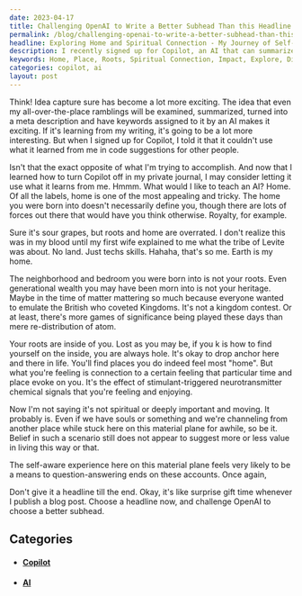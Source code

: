 ```yaml
---
date: 2023-04-17
title: Challenging OpenAI to Write a Better Subhead Than this Headline
permalink: /blog/challenging-openai-to-write-a-better-subhead-than-this-headline/
headline: Exploring Home and Spiritual Connection - My Journey of Self-Discovery
description: I recently signed up for Copilot, an AI that can summarize and assign keywords to my writing. I'm exploring the idea of home and how it is not confined to the place you were born into. I'm discovering my roots are inside me and that I can find places I feel most at home. I'm also investigating spiritual connection and its impact on our lives. Read my blog post to explore these ideas with me.
keywords: Home, Place, Roots, Spiritual Connection, Impact, Explore, Discover, Copilot, AI, Writing, Summarize
categories: copilot, ai
layout: post
---
```


Think! Idea capture sure has become a lot more exciting. The idea that even my
all-over-the-place ramblings will be examined, summarized, turned into a meta
description and have keywords assigned to it by an AI makes it exciting. If
it's learning from my writing, it's going to be a lot more interesting. But
when I signed up for Copilot, I told it that it couldn't use what it learned
from me in code suggestions for other people.

Isn't that the exact opposite of what I'm trying to accomplish. And now that I
learned how to turn Copilot off in my private journal, I may consider letting
it use what it learns from me. Hmmm. What would I like to teach an AI? Home. Of
all the labels, home is one of the most appealing and tricky. The home you were
born into doesn't necessarily define you, though there are lots of forces out
there that would have you think otherwise. Royalty, for example.

Sure it's sour grapes, but roots and home are overrated. I don't realize this
was in my blood until my first wife explained to me what the tribe of Levite
was about. No land. Just techs skills. Hahaha, that's so me. Earth is my home.

The neighborhood and bedroom you were born into is not your roots. Even
generational wealth you may have been morn into is not your heritage. Maybe in
the time of matter mattering so much because everyone wanted to emulate the
British who coveted Kingdoms. It's not a kingdom contest. Or at least, there's
more games of significance being played these days than mere re-distribution of
atom.

Your roots are inside of you. Lost as you may be, if you k is how to find
yourself on the inside, you are always hole. It's okay to drop anchor here and
there in life. You'll find places you do indeed feel most "home". But what
you're feeling is connection to a certain feeling that particular time and
place evoke on you. It's the effect of stimulant-triggered neurotransmitter
chemical signals that you're feeling and enjoying.

Now I'm not saying it's not spiritual or deeply important and moving. It
probably is. Even if we have souls or something and we're channeling from
another place while stuck here on this material plane for awhile, so be it.
Belief in such a scenario still does not appear to suggest more or less value
in living this way or that.

The self-aware experience here on this material plane feels very likely to be a
means to question-answering ends on these accounts.  Once again,

Don't give it a headline till the end. Okay, it's like surprise gift time
whenever I publish a blog post. Choose a headline now, and challenge OpenAI to
choose a better subhead.


## Categories

<ul>
<li><h4><a href='/copilot/'>Copilot</a></h4></li>
<li><h4><a href='/ai/'>AI</a></h4></li></ul>